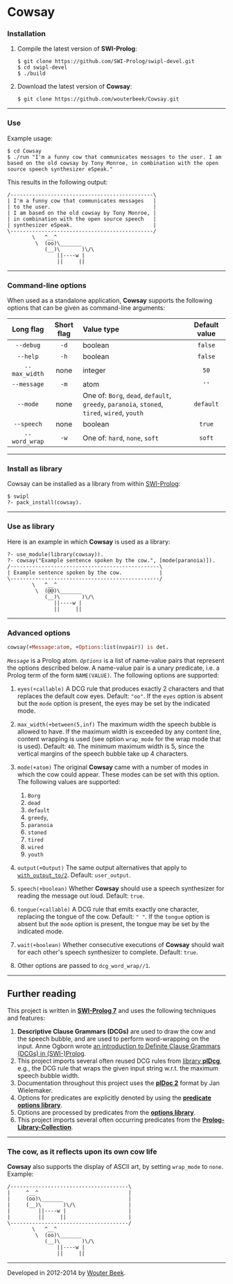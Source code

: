 # Cowsay

### Installation

  1.  Compile the latest version of **SWI-Prolog**:
      ~~~shell
      $ git clone https://github.com/SWI-Prolog/swipl-devel.git
      $ cd swipl-devel
      $ ./build
      ~~~

  2.  Download the latest version of **Cowsay**:
      ~~~shell
      $ git clone https://github.com/wouterbeek/Cowsay.git
      ~~~

---

### Use

Example usage:
~~~shell
$ cd Cowsay
$ ./run "I'm a funny cow that communicates messages to the user. I am based on the old cowsay by Tony Monroe, in combination with the open source speech synthesizer eSpeak."
~~~

This results in the following output:
~~~
/----------------------------------------------\
| I'm a funny cow that communicates messages   |
| to the user.                                 |
| I am based on the old cowsay by Tony Monroe, |
| in combination with the open source speech   |
| synthesizer eSpeak.                          |
\----------------------------------------------/
        \   ^__^
         \  (oo)\_______
            (__)\       )\/\
                ||----w |
                ||     ||
~~~

---

### Command-line options

When used as a standalone application, **Cowsay** supports the following
options that can be given as command-line arguments:

| **Long flag** | **Short flag** | **Value type** | **Default value** |
|:-------------:|:--------------:|:---------------|:-----------------:|
| `--debug`     | `-d`           | boolean        | `false`           |
| `--help`      | `-h`           | boolean        | `false`           |
| `--max_width` | none           | integer        | `50`              |
| `--message`   | `-m`           | atom           | `''`              |
| `--mode`      | none           | One of: `Borg`, `dead`, `default`, `greedy`, `paranoia`, `stoned`, `tired`, `wired`, `youth` | `default` |
| `--speech`    | none           | boolean        | `true`            |
| `--word_wrap` | `-w`           | One of: `hard`, `none`, `soft` | `soft`    |

---

### Install as library

Cowsay can be installed as a library from within
 [SWI-Prolog](http://www.swi-prolog.org/):
~~~shell
$ swipl
?- pack_install(cowsay).
~~~

---

### Use as library

Here is an example in which **Cowsay** is used as a library:
~~~shell
?- use_module(library(cowsay)).
?- cowsay("Example sentence spoken by the cow.", [mode(paranoia)]).
/------------------------------------------------\
| Example sentence spoken by the cow.            |
\------------------------------------------------/
        \   ^__^
         \  (@@)\_______
            (__)\       )\/\
               ||----w |
               ||     ||
~~~

---

### Advanced options

~~~prolog
cowsay(+Message:atom, +Options:list(nvpair)) is det.
~~~

*`Message`* is a Prolog atom.
*`Options`* is a list of name-value pairs that represent
 the options described below.
A name-value pair is a unary predicate,
 i.e. a Prolog term of the form `NAME(VALUE)`.
The following options are supported:

  1. `eyes(+callable)`
     A DCG rule that produces exactly 2 characters
      and that replaces the default cow eyes.
     Default: `"oo"`.
     If the `eyes` option is absent but the `mode` option is present,
     the eyes may be set by the indicated mode.

  2. `max_width(+between(5,inf)`
     The maximum width the speech bubble is allowed to have.
     If the maximum width is exceeded by any content line,
      content wrapping is used (see option `wrap_mode`
      for the wrap mode that is used).
     Default: `40`.
     The minimum maximum width is 5, since the vertical margins of
      the speech bubble take up 4 characters.

  3. `mode(+atom)`
     The original **Cowsay** came with a number of modes in which the cow
     could appear. These modes can be set with this option.
     The following values are supported:
       1. `Borg`
       2. `dead`
       3. `default`
       4. `greedy`,
       5. `paranoia`
       6. `stoned`
       7. `tired`
       8. `wired`
       9. `youth`

  4. `output(+Output)`
     The same output alternatives that apply to
      [`with_output_to/2`](http://www.swi-prolog.org/pldoc/doc_for?object=with_output_to/2).
     Default: `user_output`.

  5. `speech(+boolean)`
     Whether **Cowsay** should use a speech synthesizer for reading
      the message out loud.
     Default: `true`.

  6. `tongue(+callable)`
     A DCG rule that emits exactly one character, replacing the tongue of the cow.
     Default: `" "`.
     If the `tongue` option is absent but the `mode` option is present,
      the tongue may be set by the indicated mode.

  7. `wait(+boolean)`
     Whether consecutive executions of **Cowsay** should wait
      for each other's speech synthesizer to complete.
     Default: `true`.

  8. Other options are passed to `dcg_word_wrap//1`.

---

## Further reading

This project is written in [**SWI-Prolog 7**](http://www.swi-prolog.org/)
 and uses the following techniques and features:

  1. **Descriptive Clause Grammars (DCGs)** are used to draw
      the cow and the speech bubble, and are used to perform word-wrapping
      on the input.
     Anne Ogborn wrote
      [an introduction to Definite Clause Grammars (DCGs) in (SWI-)Prolog](http://www.pathwayslms.com/swipltuts/dcg/).
  2. This project imports several often reused DCG rules from
      [library **plDcg**](https://github.com/wouterbeek/plDcg.git),
      e.g., the DCG rule that wraps the given input string w.r.t.
      the maximum speech bubble width.
  3. Documentation throughout this project uses the
      [**plDoc 2**](http://www.swi-prolog.org/pldoc/package/pldoc.html)
      format by Jan Wielemaker.
  3. Options for predicates are explicitly denoted by using the
      [**predicate options library**](http://www.swi-prolog.org/pldoc/man?section=predicate_options).
  4. Options are processed by predicates from the
      [**options library**](http://www.swi-prolog.org/pldoc/man?section=option).
  5. This project imports several often occurring predicates from the
      [**Prolog-Library-Collection**](https://github.com/wouterbeek/Prolog-Library-Collection.git).

---

### The cow, as it reflects upon its own cow life

**Cowsay** also supports the display of ASCII art,
 by setting `wrap_mode` to `none`. Example:

~~~
/--------------------------------------\
|     ^__^                             |
|     (oo)\_______                     |
|     (__)\       )\/\                 |
|         ||----w |                    |
|         ||     ||                    |
\--------------------------------------/
        \   ^__^
         \  (oo)\_______
            (__)\       )\/\
                ||----w |
                ||     ||
~~~

---

Developed in 2012-2014 by [Wouter Beek](http://www.wouterbeek.com).
